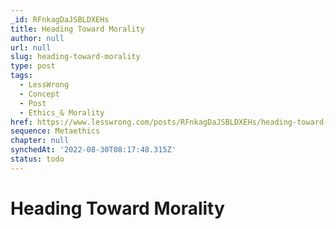 ```yaml
---
_id: RFnkagDaJSBLDXEHs
title: Heading Toward Morality
author: null
url: null
slug: heading-toward-morality
type: post
tags:
  - LessWrong
  - Concept
  - Post
  - Ethics_& Morality
href: https://www.lesswrong.com/posts/RFnkagDaJSBLDXEHs/heading-toward-morality
sequence: Metaethics
chapter: null
synchedAt: '2022-08-30T08:17:48.315Z'
status: todo
---
```


# Heading Toward Morality
